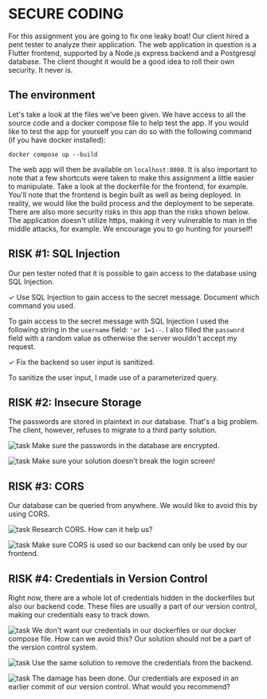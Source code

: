 # SECURE CODING

For this assignment you are going to fix one leaky boat! Our client hired a pent tester to analyze their application. The web application in question is a Flutter frontend, supported by a Node.js express backend and a Postgresql database. The client thought it would be a good idea to roll their own security. It never is. 

## The environment
Let's take a look at the files we've been given. We have access to all the source code and a docker compose file to help test the app. If you would like to test the app for yourself you can do so with the following command (if you have docker installed):

    docker compose up --build

The web app will then be available on `localhost:8080`. It is also important to note that a few shortcuts were taken to make this assignment a little easier to manipulate. Take a look at the dockerfile for the frontend, for example. You'll note that the frontend is begin built as well as being deployed. In reality, we would like the build process and the deployment to be seperate. There are also more security risks in this app than the risks shown below. The application doesn't utilize https, making it very vulnerable to man in the middle attacks, for example. We encourage you to go hunting for yourself! 

## RISK #1: SQL Injection
Our pen tester noted that it is possible to gain access to the database using SQL Injection.

&check; Use SQL Injection to gain access to the secret message. Document which command you used.

To gain access to the secret message with SQL Injection I used the following string in the `username` field: `'or 1=1--`. I also filled the `password` field with a random value as otherwise the server wouldn't accept my request.

&check; Fix the backend so user input is sanitized.

To sanitize the user input, I made use of a parameterized query.

## RISK #2: Insecure Storage
The passwords are stored in plaintext in our database. That's a big problem. The client, however, refuses to migrate to a third party solution. 

![task](./task.png) Make sure the passwords in the database are encrypted.

![task](./task.png) Make sure your solution doesn't break the login screen!

## RISK #3: CORS
Our database can be queried from anywhere. We would like to avoid this by using CORS.

![task](./task.png) Research CORS. How can it help us?

![task](./task.png) Make sure CORS is used so our backend can only be used by our frontend.

## RISK #4: Credentials in Version Control
Right now, there are a whole lot of credentials hidden in the dockerfiles but also our backend code. These files are usually a part of our version control, making our credentials easy to track down.

![task](./task.png) We don't want our credentials in our dockerfiles or our docker compose file. How can we avoid this? Our solution should not be a part of the version control system.

![task](./task.png) Use the same solution to remove the credentials from the backend.

![task](./task.png) The damage has been done. Our credentials are exposed in an earlier commit of our version control. What would you recommend?

